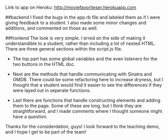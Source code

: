 
Link to app on Heroku: <http://moviefavoriteser.herokuapp.com>

##backend
I fixed the bugs in the app.rb file and labeled them as if I were 
giving feedback to a student. I also made some minor changes and additions,
and commented on those as well.

##frontend
The look is very simple. I erred on the side of making it understandible to
a student, rather than including a lot of nested HTML. There are three general
sections within the script.js file.
 
* The top part has some global variables and the even listeners for the 
two buttons in the HTML doc.

* Next are the methods that handle communicating with Sinatra and OMDB. 
There could be some refactoring here to increase dryness, but I thought that 
a student would find it easier to see the differences if they were layed out
in seperate functions.

*  Last there are functions that handle constructing elements and adding
them to the page. Some of these are long, but I think they are straightforward,
and I made comments where I thought someone might have a question.

Thanks for the considerdation, guys! I look forward to the teaching demo,
and I hope I get to be part of the team!
